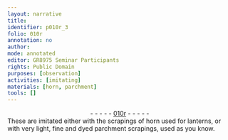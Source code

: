 ```yaml
---
layout: narrative
title: 
identifier: p010r_3
folio: 010r
annotation: no
author:
mode: annotated
editor: GR8975 Seminar Participants
rights: Public Domain
purposes: [observation]
activities: [imitating]
materials: [horn, parchment]
tools: []
---
```


 <div class="folio" align="center">- - - - - <a href="http://gallica.bnf.fr/ark:/12148/btv1b10500001g/f25.image" target="_blank">010r</a> - - - - - </div> 
 <span class="activity"></span>  These are imitated either with the <span class="material_format">scrapings of <span class="material">horn</span></span> used for lanterns, or with <span class="material_format">very light, fine and dyed <span class="material">parchment</span> scrapings</span>, used as you know. 
 